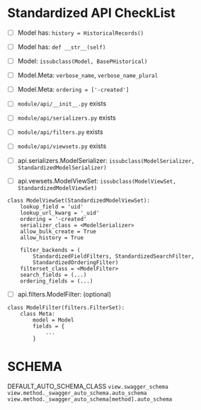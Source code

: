 # Standardized API CheckList #

 - [ ] Model has: `history = HistoricalRecords()`
 - [ ] Model has: `def __str__(self)`
 - [ ] Model: `issubclass(Model, BasePHistorical)`
 - [ ] Model.Meta: `verbose_name`, `verbose_name_plural`
 - [ ] Model.Meta: `ordering = ['-created']`

 - [ ] `module/api/__init__.py` exists
 - [ ] `module/api/serializers.py` exists
 - [ ] `module/api/filters.py` exists
 - [ ] `module/api/viewsets.py` exists

 - [ ] api.serializers.ModelSerializer: `issubclass(ModelSerializer, StandardizedModelSerializer)`
 - [ ] api.vewsets.ModelViewSet: `issubclass(ModelViewSet, StandardizedModelViewSet)`

```
class ModelViewSet(StandardizedModelViewSet):
    lookup_field = 'uid'
    lookup_url_kwarg = '_uid'
    ordering = '-created'
    serializer_class = <ModelSerializer>
    allow_bulk_create = True
    allow_history = True

    filter_backends = (
        StandardizedFieldFilters, StandardizedSearchFilter,
        StandardizedOrderingFilter)
    filterset_class = <ModelFilter>
    search_fields = (...)
    ordering_fields = (...)
```

 - [ ] api.filters.ModelFilter: (optional)

```
class ModelFilter(filters.FilterSet):
    class Meta:
        model = Model
        fields = {
            ...
        }
```

# SCHEMA #

DEFAULT_AUTO_SCHEMA_CLASS
`view.swagger_schema`
`view.method._swagger_auto_schema.auto_schema`
`view.method._swagger_auto_schema[method].auto_schema`
